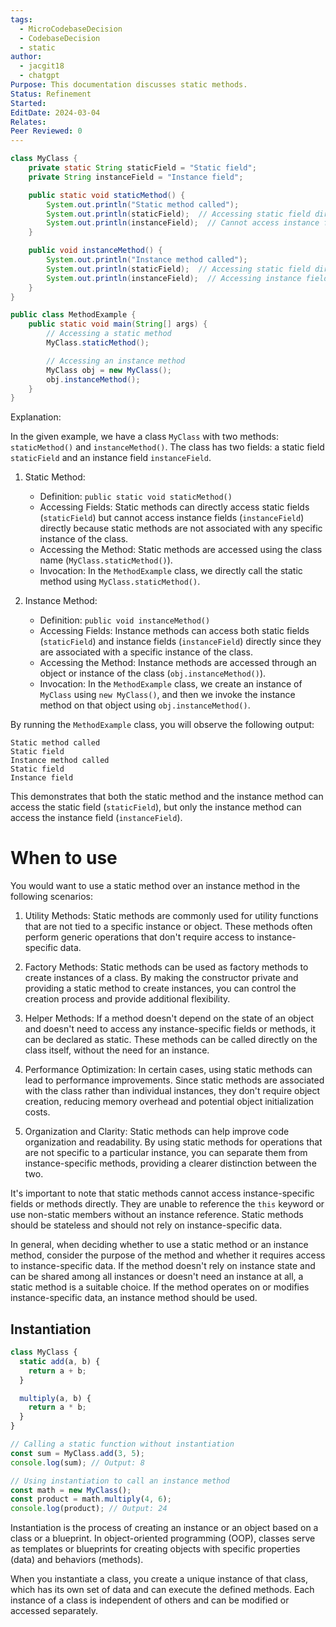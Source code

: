 ```yaml
---
tags:
  - MicroCodebaseDecision
  - CodebaseDecision
  - static
author:
  - jacgit18
  - chatgpt
Purpose: This documentation discusses static methods.
Status: Refinement
Started: 
EditDate: 2024-03-04
Relates: 
Peer Reviewed: 0
---
```


```java
class MyClass {
    private static String staticField = "Static field";
    private String instanceField = "Instance field";

    public static void staticMethod() {
        System.out.println("Static method called");
        System.out.println(staticField);  // Accessing static field directly
        System.out.println(instanceField);  // Cannot access instance field directly
    }

    public void instanceMethod() {
        System.out.println("Instance method called");
        System.out.println(staticField);  // Accessing static field directly
        System.out.println(instanceField);  // Accessing instance field directly
    }
}

public class MethodExample {
    public static void main(String[] args) {
        // Accessing a static method
        MyClass.staticMethod();

        // Accessing an instance method
        MyClass obj = new MyClass();
        obj.instanceMethod();
    }
}
```



Explanation:

In the given example, we have a class `MyClass` with two methods: `staticMethod()` and `instanceMethod()`. The class has two fields: a static field `staticField` and an instance field `instanceField`.

1. Static Method:
   - Definition: `public static void staticMethod()`
   - Accessing Fields: Static methods can directly access static fields (`staticField`) but cannot access instance fields (`instanceField`) directly because static methods are not associated with any specific instance of the class.
   - Accessing the Method: Static methods are accessed using the class name (`MyClass.staticMethod()`).
   - Invocation: In the `MethodExample` class, we directly call the static method using `MyClass.staticMethod()`.

2. Instance Method:
   - Definition: `public void instanceMethod()`
   - Accessing Fields: Instance methods can access both static fields (`staticField`) and instance fields (`instanceField`) directly since they are associated with a specific instance of the class.
   - Accessing the Method: Instance methods are accessed through an object or instance of the class (`obj.instanceMethod()`).
   - Invocation: In the `MethodExample` class, we create an instance of `MyClass` using `new MyClass()`, and then we invoke the instance method on that object using `obj.instanceMethod()`.

By running the `MethodExample` class, you will observe the following output:

```
Static method called
Static field
Instance method called
Static field
Instance field
```

This demonstrates that both the static method and the instance method can access the static field (`staticField`), but only the instance method can access the instance field (`instanceField`).



# When to use

You would want to use a static method over an instance method in the following scenarios:

1. Utility Methods: Static methods are commonly used for utility functions that are not tied to a specific instance or object. These methods often perform generic operations that don't require access to instance-specific data.

2. Factory Methods: Static methods can be used as factory methods to create instances of a class. By making the constructor private and providing a static method to create instances, you can control the creation process and provide additional flexibility.

3. Helper Methods: If a method doesn't depend on the state of an object and doesn't need to access any instance-specific fields or methods, it can be declared as static. These methods can be called directly on the class itself, without the need for an instance.

4. Performance Optimization: In certain cases, using static methods can lead to performance improvements. Since static methods are associated with the class rather than individual instances, they don't require object creation, reducing memory overhead and potential object initialization costs.

5. Organization and Clarity: Static methods can help improve code organization and readability. By using static methods for operations that are not specific to a particular instance, you can separate them from instance-specific methods, providing a clearer distinction between the two.

It's important to note that static methods cannot access instance-specific fields or methods directly. They are unable to reference the `this` keyword or use non-static members without an instance reference. Static methods should be stateless and should not rely on instance-specific data.

In general, when deciding whether to use a static method or an instance method, consider the purpose of the method and whether it requires access to instance-specific data. If the method doesn't rely on instance state and can be shared among all instances or doesn't need an instance at all, a static method is a suitable choice. If the method operates on or modifies instance-specific data, an instance method should be used.

## Instantiation

```javascript
class MyClass {
  static add(a, b) {
    return a + b;
  }

  multiply(a, b) {
    return a * b;
  }
}

// Calling a static function without instantiation
const sum = MyClass.add(3, 5);
console.log(sum); // Output: 8

// Using instantiation to call an instance method
const math = new MyClass();
const product = math.multiply(4, 6);
console.log(product); // Output: 24
```
Instantiation is the process of creating an instance or an object based on a class or a blueprint. In object-oriented programming (OOP), classes serve as templates or blueprints for creating objects with specific properties (data) and behaviors (methods).

When you instantiate a class, you create a unique instance of that class, which has its own set of data and can execute the defined methods. Each instance of a class is independent of others and can be modified or accessed separately.